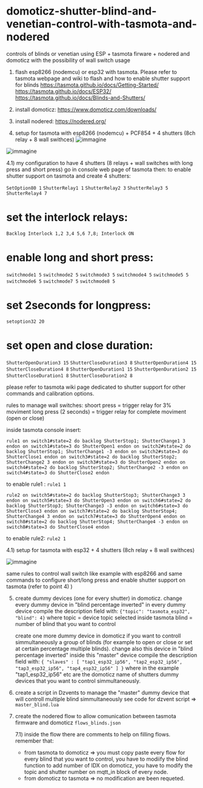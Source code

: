 # domoticz-shutter-blind-and-venetian-control-with-tasmota-and-nodered
controls of blinds or venetian using ESP + tasmota firware + nodered and domoticz with the possibility of wall switch usage

1) flash esp8266 (nodemcu) or esp32 with tasmota. Please refer to tasmota webpage and wiki to flash and how to enable shutter support for blinds
https://tasmota.github.io/docs/Getting-Started/
https://tasmota.github.io/docs/ESP32/
https://tasmota.github.io/docs/Blinds-and-Shutters/

2) install domoticz:
https://www.domoticz.com/downloads/

3) install nodered:
https://nodered.org/

4) setup for tasmota with esp8266 (nodemcu) + PCF854 + 4 shutters (8ch relay + 8 wall swithces)
![immagine](https://user-images.githubusercontent.com/44502572/124386549-49db7600-dcdb-11eb-91f5-5e42f9734a24.png)

![immagine](https://user-images.githubusercontent.com/44502572/124386578-624b9080-dcdb-11eb-94e4-f25fe6ffd3ff.png)


4.1) my configuration to have 4 shutters (8 relays + wall switches with long press and short press)
go in console web page of tasmota then:
to enable shutter support on tasmota and create 4 shutters:

`SetOption80 1`
`ShutterRelay1 1`
`ShutterRelay2 3`
`ShutterRelay3 5`
`ShutterRelay4 7`

# set the interlock relays:
```Backlog Interlock 1,2 3,4 5,6 7,8; Interlock ON```
# enable long and short press:
`switchmode1 5`
`switchmode2 5`
`switchmode3 5`
`switchmode4 5`
`switchmode5 5`
`switchmode6 5`
`switchmode7 5`
`switchmode8 5`
# set 2seconds for longpress:
`setoption32 20`
# set open and close duration:
`ShutterOpenDuration3 15`
`ShutterCloseDuration3 8`
`ShutterOpenDuration4 15`
`ShutterCloseDuration4 8`
`ShutterOpenDuration1 15`
`ShutterOpenDuration2 15`
`ShutterCloseDuration1 8`
`ShutterCloseDuration2 8`

please refer to tasmota wiki page dedicated to shutter support for other commands and calibration options.

rules to manage wall switches:
  shoort press = trigger relay for 3% moviment
  long press (2 seconds) = trigger relay for complete moviment (open or close)

inside tasmota console insert:

`rule1 on switch1#state=2 do backlog ShutterStop1; ShutterChange1 3 endon on switch1#state=3 do ShutterOpen1 endon on switch2#state=2 do backlog ShutterStop1; ShutterChange1 -3 endon on switch2#state=3 do ShutterClose1 endon on switch3#state=2 do backlog ShutterStop2; ShutterChange2 3 endon on switch3#state=3 do ShutterOpen2 endon on switch4#state=2 do backlog ShutterStop2; ShutterChange2 -3 endon on switch4#state=3 do ShutterClose2 endon`

to enable rule1 :
`rule1 1`

`rule2 on switch5#state=2 do backlog ShutterStop3; ShutterChange3 3 endon on switch5#state=3 do ShutterOpen3 endon on switch6#state=2 do backlog ShutterStop3; ShutterChange3 -3 endon on switch6#state=3 do ShutterClose3 endon on switch7#state=2 do backlog ShutterStop4; ShutterChange4 3 endon on switch7#state=3 do ShutterOpen4 endon on switch8#state=2 do backlog ShutterStop4; ShutterChange4 -3 endon on switch8#state=3 do ShutterClose4 endon`

to enable rule2:
`rule2 1`

4.1) setup for tasmota with esp32 +  4 shutters (8ch relay + 8 wall swithces)

![immagine](https://user-images.githubusercontent.com/44502572/124387169-bbb4bf00-dcdd-11eb-99b5-06e9775552c7.png)

same rules to control wall switch like example with esp8266 and same commands to configure short/long press and enable shutter support on tasmota (refer to point 4) )

5) create dummy devices (one for every shutter) in domoticz.
    change every dummy device in "blind percentage inverted"
    in every dummy device compile the description field with: `{"topic": "tasmota_esp32", "blind": 4}`
    where topic = device topic selected inside tasmota
    blind = number of blind that you want to control
    
    create one more dummy device in domoticz if you want to controll simmultaneously a group of blinds (for example to open or close or set at certain percentage multiple blinds).
   change also this device in "blind percentage inverted"
    inside this "master" device compile the description field with: `{ "slaves" : [ "tap1_esp32_ip56", "tap2_esp32_ip56", "tap3_esp32_ip56", "tap4_esp32_ip56" ] }`
    where in the example "tap1_esp32_ip56" etc are the domoticz name of shutters dummy devices that you want to control simmultaneously.
    
6) create a script in Dzvents to manage the "master" dummy device that will controll multiple blind simmultaneously
     see code for dzvent script => `master_blind.lua`
		 
7) create the nodered flow to allow comunication between tasmota firmware and domoticz
     `flows_blinds.json`
     
     7.1) inside the flow there are comments to help on filling flows.
     remember that:
     - from tasmota to domoticz => you must copy paste every flow for every blind that you want to control, you have to modiify the blind<x> function to add number of IDX on domoticz, you have to modify the topic and shutter number on mqtt_in block of every node.
      - from domoticz to tasmota => no modification are been requeted.
 
    
    
  
